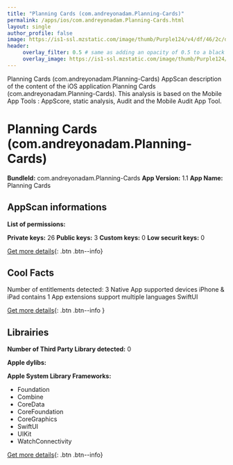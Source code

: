 ```yaml
---
title: "Planning Cards (com.andreyonadam.Planning-Cards)"
permalink: /apps/ios/com.andreyonadam.Planning-Cards.html
layout: single
author_profile: false
image: https://is1-ssl.mzstatic.com/image/thumb/Purple124/v4/df/46/2c/df462c84-e5c4-3575-ce07-6e22a0dd748a/AppIcon-1x_U007emarketing-0-7-0-85-220.png/512x512bb.jpg
header: 
     overlay_filter: 0.5 # same as adding an opacity of 0.5 to a black background
     overlay_image: https://is1-ssl.mzstatic.com/image/thumb/Purple124/v4/df/46/2c/df462c84-e5c4-3575-ce07-6e22a0dd748a/AppIcon-1x_U007emarketing-0-7-0-85-220.png/512x512bb.jpg
---
```

Planning Cards (com.andreyonadam.Planning-Cards) AppScan description of the content of the iOS application Planning Cards (com.andreyonadam.Planning-Cards). This analysis is based on the Mobile App Tools : AppScore, static analysis, Audit and the Mobile Audit App Tool.

# Planning Cards (com.andreyonadam.Planning-Cards)

**BundleId:** com.andreyonadam.Planning-Cards
**App Version:** 1.1
**App Name:** Planning Cards


## AppScan informations 

**List of permissions:** 
  
  
**Private keys:** 26
**Public keys:** 3
**Custom keys:** 0
**Low securit keys:** 0
  
[Get more details](/pricing.html){: .btn .btn--info}

## Cool Facts

Number of entitlements detected: 3
Native App
supported devices iPhone & iPad
contains 1 App extensions
support multiple languages
SwiftUI
  
[Get more details](/pricing.html){: .btn .btn--info }

## Librairies 
**Number of Third Party Library detected:** 0


**Apple dylibs:**


**Apple System Library Frameworks:**
- Foundation
- Combine
- CoreData
- CoreFoundation
- CoreGraphics
- SwiftUI
- UIKit
- WatchConnectivity


  
[Get more details](/pricing.html){: .btn .btn--info}

